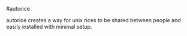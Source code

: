 #autorice

autorice creates a way for unix rices to be shared between people and easily installed with minimal setup.